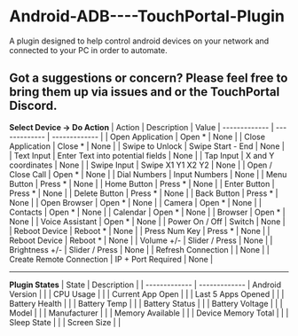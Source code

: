 # Android-ADB----TouchPortal-Plugin
A plugin designed to help control android devices on your network and connected to your PC in order to automate.

Got a suggestions or concern?
Please feel free to bring them up via issues and or the TouchPortal Discord.
---

**Select Device -> Do Action**
| Action |  Description | Value
| ------------- | ------------- | ------------- |
| Open Application  | Open *  | None  |
| Close Application  | Close *  | None  |
| Swipe to Unlock  | Swipe Start - End  | None  |
| Text Input | Enter Text into potential fields  | None       |
| Tap Input | X and Y coordinates  | None       |
| Swipe Input | Swipe X1 Y1 X2 Y2  | None       |
| Open / Close Call |  Open *      | None       |
| Dial Numbers | Input Numbers    | None       |
| Menu Button |  Press *     | None      |
| Home Button |  Press *     | None       |
| Enter Button | Press *  | None       |
| Delete Button |  Press *  | None       |
| Back Button |    Press *     | None       |
| Open Browser | Open *   | None       |
| Camera | Open *  | None      |
| Contacts | Open *   | None       |
| Calendar | Open *   | None       |
| Browser | Open *   | None       |
| Voice Assistant | Open *   | None       |
| Power On / Off  |  Switch   | None       |
| Reboot Device  |  Reboot *   | None       |
| Press Num Key  |  Press *   | None       |
| Reboot Device  |  Reboot *   | None       |
| Volume +/-  |  Slider / Press   | None       |
| Brightness +/-  |  Slider / Press   | None       |
| Refresh Connection  |     | None       |
| Create Remote Connection  | IP + Port Required    | None       |


---
**Plugin States**
| State |  Description | 
| ------------- | ------------- 
| Android Version  | |
| CPU Usage  | |
| Current App Open  | |
| Last 5 Apps Opened  | |
| Battery Health |  |
| Battery Temp | |
| Battery Status |  |
| Battery Voltage |  |
| Model |  |
| Manufacturer |  |
| Memory Available |  |
| Device Memory Total |  |
| Sleep State |  |
| Screen Size |  |
